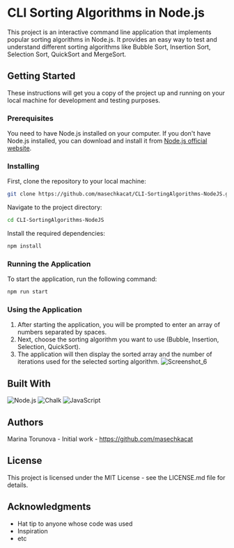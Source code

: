 # CLI Sorting Algorithms in Node.js

This project is an interactive command line application that implements popular sorting algorithms in Node.js. It provides an easy way to test and understand different sorting algorithms like Bubble Sort, Insertion Sort, Selection Sort, QuickSort and MergeSort.

## Getting Started

These instructions will get you a copy of the project up and running on your local machine for development and testing purposes.

### Prerequisites

You need to have Node.js installed on your computer. If you don't have Node.js installed, you can download and install it from [Node.js official website](https://nodejs.org/).

### Installing

First, clone the repository to your local machine:

```bash
git clone https://github.com/masechkacat/CLI-SortingAlgorithms-NodeJS.git
```

Navigate to the project directory:

```bash
cd CLI-SortingAlgorithms-NodeJS
```

Install the required dependencies:

```bash
npm install
```

### Running the Application

To start the application, run the following command:

```bash
npm run start
```
### Using the Application

1. After starting the application, you will be prompted to enter an array of numbers separated by spaces.
2. Next, choose the sorting algorithm you want to use (Bubble, Insertion, Selection, QuickSort).
3. The application will then display the sorted array and the number of iterations used for the selected sorting algorithm.
![Screenshot_6](https://github.com/masechkacat/CLI-SortingAlgorithms-NodeJS/assets/25804682/bbd53de2-f099-4c22-b2ed-e23291f05601)

## Built With

![Node.js](https://img.shields.io/badge/Node.js-43853D?style=for-the-badge&logo=node-dot-js&logoColor=white)
![Chalk](https://img.shields.io/badge/Chalk-2C8EBB?style=for-the-badge&logo=npm&logoColor=white)
![JavaScript](https://img.shields.io/badge/JavaScript-F7DF1E?style=for-the-badge&logo=javascript&logoColor=black)

## Authors
Marina Torunova - Initial work - https://github.com/masechkacat

## License
This project is licensed under the MIT License - see the LICENSE.md file for details.

## Acknowledgments
- Hat tip to anyone whose code was used
- Inspiration
- etc

